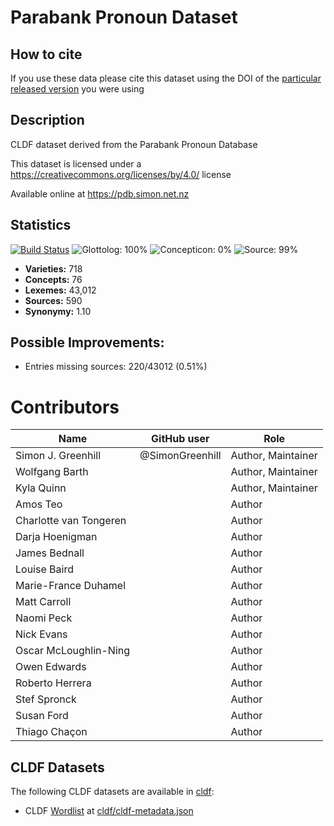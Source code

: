 # Parabank Pronoun Dataset

## How to cite

If you use these data please cite
this dataset using the DOI of the [particular released version](../../releases/) you were using

## Description


CLDF dataset derived from the Parabank Pronoun Database

This dataset is licensed under a https://creativecommons.org/licenses/by/4.0/ license

Available online at https://pdb.simon.net.nz

## Statistics


[![Build Status](https://travis-ci.org/SimonGreenhill/pronouns.svg?branch=master)](https://travis-ci.org/SimonGreenhill/pronouns)
![Glottolog: 100%](https://img.shields.io/badge/Glottolog-100%25-brightgreen.svg "Glottolog: 100%")
![Concepticon: 0%](https://img.shields.io/badge/Concepticon-0%25-red.svg "Concepticon: 0%")
![Source: 99%](https://img.shields.io/badge/Source-99%25-brightgreen.svg "Source: 99%")

- **Varieties:** 718
- **Concepts:** 76
- **Lexemes:** 43,012
- **Sources:** 590
- **Synonymy:** 1.10

## Possible Improvements:



- Entries missing sources: 220/43012 (0.51%)

# Contributors

Name                   | GitHub user               | Role
---------------------- | ------------------------- | --------------------
Simon J. Greenhill     | @SimonGreenhill           | Author, Maintainer
Wolfgang Barth         |                           | Author, Maintainer
Kyla Quinn             |                           | Author, Maintainer
Amos Teo               |                           | Author
Charlotte van Tongeren |                           | Author
Darja Hoenigman        |                           | Author
James Bednall          |                           | Author
Louise Baird           |                           | Author
Marie-France Duhamel   |                           | Author
Matt Carroll           |                           | Author
Naomi Peck             |                           | Author
Nick Evans             |                           | Author
Oscar McLoughlin-Ning  |                           | Author
Owen Edwards           |                           | Author
Roberto Herrera        |                           | Author
Stef Spronck           |                           | Author
Susan Ford             |                           | Author
Thiago Chaçon          |                           | Author




## CLDF Datasets

The following CLDF datasets are available in [cldf](cldf):

- CLDF [Wordlist](https://github.com/cldf/cldf/tree/master/modules/Wordlist) at [cldf/cldf-metadata.json](cldf/cldf-metadata.json)